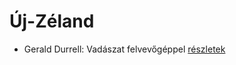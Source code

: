# Új-Zéland

- Gerald Durrell: Vadászat felvevőgéppel [részletek](_details/%7Bopf.creator%7D.md#id_863)